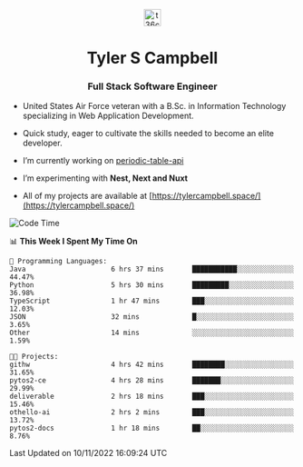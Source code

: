 <p align="center">
<a href="https://www.linkedin.com/in/t36campbell" target="blank"><img align="center" src="https://ik.imagekit.io/t36campbell/Portfolio/linkedin.png.original_m8bbGgPh6.png" alt="t36campbell" height="30" width="30" /></a>
</p>
<h1 align="center">Tyler S Campbell</h1>
<h3 align="center">Full Stack Software Engineer</h3>

* United States Air Force veteran with a B.Sc. in Information Technology specializing in Web Application Development. 

* Quick study, eager to cultivate the skills needed to become an elite developer.

* I’m currently working on [periodic-table-api](https://github.com/t36campbell/periodic-table-api)

* I’m experimenting with **Nest, Next and Nuxt**

* All of my projects are available at [https://tylercampbell.space/](https://tylercampbell.space/)

<!--START_SECTION:waka-->
![Code Time](http://img.shields.io/badge/Code%20Time-1%2C981%20hrs%2046%20mins-blue)

📊 **This Week I Spent My Time On** 

```text
💬 Programming Languages: 
Java                     6 hrs 37 mins       ███████████░░░░░░░░░░░░░░   44.47% 
Python                   5 hrs 30 mins       █████████░░░░░░░░░░░░░░░░   36.98% 
TypeScript               1 hr 47 mins        ███░░░░░░░░░░░░░░░░░░░░░░   12.03% 
JSON                     32 mins             █░░░░░░░░░░░░░░░░░░░░░░░░   3.65% 
Other                    14 mins             ░░░░░░░░░░░░░░░░░░░░░░░░░   1.59%

🐱‍💻 Projects: 
githw                    4 hrs 42 mins       ████████░░░░░░░░░░░░░░░░░   31.65% 
pytos2-ce                4 hrs 28 mins       ███████░░░░░░░░░░░░░░░░░░   29.99% 
deliverable              2 hrs 18 mins       ███░░░░░░░░░░░░░░░░░░░░░░   15.46% 
othello-ai               2 hrs 2 mins        ███░░░░░░░░░░░░░░░░░░░░░░   13.72% 
pytos2-docs              1 hr 18 mins        ██░░░░░░░░░░░░░░░░░░░░░░░   8.76%

```


 Last Updated on 10/11/2022 16:09:24 UTC
<!--END_SECTION:waka-->
